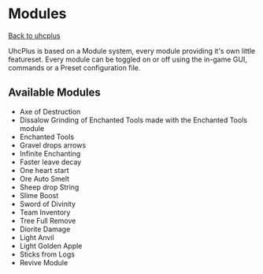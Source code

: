 # Modules
[Back to uhcplus](/wiki/plugins/uhcplus/index.md)

UhcPlus is based on a Module system, every module providing it's own little featureset. Every module can be toggled on or off using the in-game GUI, commands or a Preset configuration file.

## Available Modules
- Axe of Destruction
- Dissalow Grinding of Enchanted Tools made with the Enchanted Tools module
- Enchanted Tools
- Gravel drops arrows
- Infinite Enchanting
- Faster leave decay
- One heart start
- Ore Auto Smelt
- Sheep drop String
- Slime Boost
- Sword of Divinity
- Team Inventory
- Tree Full Remove
- Diorite Damage
- Light Anvil
- Light Golden Apple
- Sticks from Logs
- Revive Module